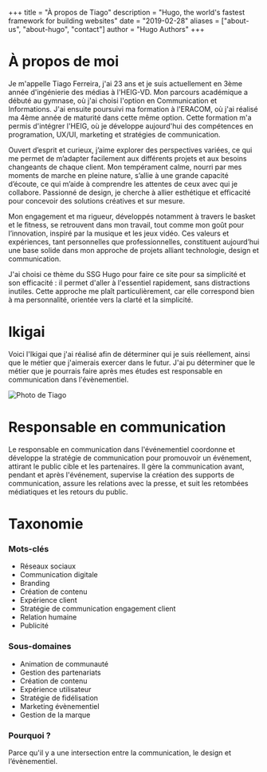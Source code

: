 +++
title = "À propos de Tiago"
description = "Hugo, the world's fastest framework for building websites"
date = "2019-02-28"
aliases = ["about-us", "about-hugo", "contact"]
author = "Hugo Authors"
+++


# À propos de moi

Je m'appelle Tiago Ferreira, j'ai 23 ans et je suis actuellement en 3ème année d'ingénierie des médias à l'HEIG-VD. Mon parcours académique a débuté au gymnase, où j'ai choisi l'option en Communication et Informations. J'ai ensuite poursuivi ma formation à l'ERACOM, où j'ai réalisé ma 4ème année de maturité dans cette même option. Cette formation m'a permis d'intégrer l'HEIG, où je développe aujourd'hui des compétences en programation, UX/UI, marketing et stratégies de communication.

Ouvert d’esprit et curieux, j’aime explorer des perspectives variées, ce qui me permet de m’adapter facilement aux différents projets et aux besoins changeants de chaque client. Mon tempérament calme, nourri par mes moments de marche en pleine nature, s’allie à une grande capacité d’écoute, ce qui m’aide à comprendre les attentes de ceux avec qui je collabore. Passionné de design, je cherche à allier esthétique et efficacité pour concevoir des solutions créatives et sur mesure. 

Mon engagement et ma rigueur, développés notamment à travers le basket et le fitness, se retrouvent dans mon travail, tout comme mon goût pour l’innovation, inspiré par la musique et les jeux vidéo. Ces valeurs et expériences, tant personnelles que professionnelles, constituent aujourd’hui une base solide dans mon approche de projets alliant technologie, design et communication.

J'ai choisi ce thème du SSG Hugo pour faire ce site pour sa simplicité et son efficacité : il permet d'aller à l'essentiel rapidement, sans distractions inutiles. Cette approche me plaît particulièrement, car elle correspond bien à ma personnalité, orientée vers la clarté et la simplicité.
# Ikigai
Voici l'Ikigai que j'ai réalisé afin de déterminer qui je suis réellement, ainsi que le métier que j'aimerais exercer dans le futur. J'ai pu déterminer que le métier que je pourrais faire après mes études est responsable en communication dans l'évènementiel.

![Photo de Tiago](/labveilletech/images/Ikigai.svg)

# Responsable en communication 
Le responsable en communication dans l'événementiel coordonne et développe la stratégie de communication pour promouvoir un événement, attirant le public cible et les partenaires. Il gère la communication avant, pendant et après l'événement, supervise la création des supports de communication, assure les relations avec la presse, et suit les retombées médiatiques et les retours du public.

# Taxonomie
### Mots-clés
- Réseaux sociaux
- Communication digitale
- Branding
- Création de contenu
- Expérience client
- Stratégie de communication engagement client
- Relation humaine
- Publicité 
### Sous-domaines
- Animation de communauté
- Gestion des partenariats
- Création de contenu
- Expérience utilisateur
- Stratégie de fidélisation 
- Marketing évènementiel
- Gestion de la marque
### Pourquoi ?

Parce qu'il y a une intersection entre la communication, le design et l’évènementiel.

